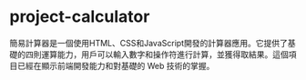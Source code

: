 # project-calculator
簡易計算器是一個使用HTML、CSS和JavaScript開發的計算器應用。它提供了基礎的四則運算能力，用戶可以輸入數字和操作符進行計算，並獲得取結果。這個項目已經在顯示前端開發能力和對基礎的 Web 技術的掌握。
